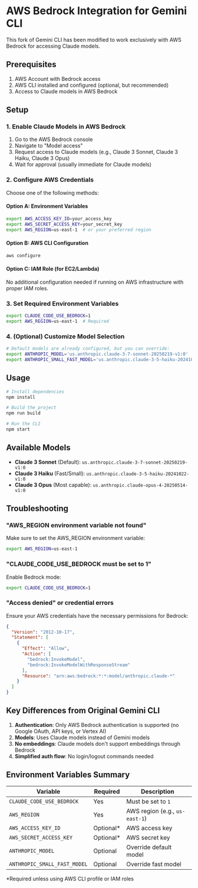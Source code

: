 # AWS Bedrock Integration for Gemini CLI

This fork of Gemini CLI has been modified to work exclusively with AWS Bedrock for accessing Claude models.

## Prerequisites

1. AWS Account with Bedrock access
2. AWS CLI installed and configured (optional, but recommended)
3. Access to Claude models in AWS Bedrock

## Setup

### 1. Enable Claude Models in AWS Bedrock

1. Go to the AWS Bedrock console
2. Navigate to "Model access"
3. Request access to Claude models (e.g., Claude 3 Sonnet, Claude 3 Haiku, Claude 3 Opus)
4. Wait for approval (usually immediate for Claude models)

### 2. Configure AWS Credentials

Choose one of the following methods:

#### Option A: Environment Variables
```bash
export AWS_ACCESS_KEY_ID=your_access_key
export AWS_SECRET_ACCESS_KEY=your_secret_key
export AWS_REGION=us-east-1  # or your preferred region
```

#### Option B: AWS CLI Configuration
```bash
aws configure
```

#### Option C: IAM Role (for EC2/Lambda)
No additional configuration needed if running on AWS infrastructure with proper IAM roles.

### 3. Set Required Environment Variables

```bash
export CLAUDE_CODE_USE_BEDROCK=1
export AWS_REGION=us-east-1  # Required
```

### 4. (Optional) Customize Model Selection

```bash
# Default models are already configured, but you can override:
export ANTHROPIC_MODEL='us.anthropic.claude-3-7-sonnet-20250219-v1:0'
export ANTHROPIC_SMALL_FAST_MODEL='us.anthropic.claude-3-5-haiku-20241022-v1:0'
```

## Usage

```bash
# Install dependencies
npm install

# Build the project
npm run build

# Run the CLI
npm start
```

## Available Models

- **Claude 3 Sonnet** (Default): `us.anthropic.claude-3-7-sonnet-20250219-v1:0`
- **Claude 3 Haiku** (Fast/Small): `us.anthropic.claude-3-5-haiku-20241022-v1:0`
- **Claude 3 Opus** (Most capable): `us.anthropic.claude-opus-4-20250514-v1:0`

## Troubleshooting

### "AWS_REGION environment variable not found"
Make sure to set the AWS_REGION environment variable:
```bash
export AWS_REGION=us-east-1
```

### "CLAUDE_CODE_USE_BEDROCK must be set to 1"
Enable Bedrock mode:
```bash
export CLAUDE_CODE_USE_BEDROCK=1
```

### "Access denied" or credential errors
Ensure your AWS credentials have the necessary permissions for Bedrock:
```json
{
  "Version": "2012-10-17",
  "Statement": [
    {
      "Effect": "Allow",
      "Action": [
        "bedrock:InvokeModel",
        "bedrock:InvokeModelWithResponseStream"
      ],
      "Resource": "arn:aws:bedrock:*:*:model/anthropic.claude-*"
    }
  ]
}
```

## Key Differences from Original Gemini CLI

1. **Authentication**: Only AWS Bedrock authentication is supported (no Google OAuth, API keys, or Vertex AI)
2. **Models**: Uses Claude models instead of Gemini models
3. **No embeddings**: Claude models don't support embeddings through Bedrock
4. **Simplified auth flow**: No login/logout commands needed

## Environment Variables Summary

| Variable | Required | Description |
|----------|----------|-------------|
| `CLAUDE_CODE_USE_BEDROCK` | Yes | Must be set to `1` |
| `AWS_REGION` | Yes | AWS region (e.g., `us-east-1`) |
| `AWS_ACCESS_KEY_ID` | Optional* | AWS access key |
| `AWS_SECRET_ACCESS_KEY` | Optional* | AWS secret key |
| `ANTHROPIC_MODEL` | Optional | Override default model |
| `ANTHROPIC_SMALL_FAST_MODEL` | Optional | Override fast model |

*Required unless using AWS CLI profile or IAM roles